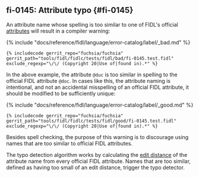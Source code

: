 ## fi-0145: Attribute typo {#fi-0145}

An attribute name whose spelling is too similar to one of FIDL's official
[attributes][docs-fidl-attributes] will result in a compiler warning:

{% include "docs/reference/fidl/language/error-catalog/label/_bad.md" %}

```fidl
{% includecode gerrit_repo="fuchsia/fuchsia" gerrit_path="tools/fidl/fidlc/tests/fidl/bad/fi-0145.test.fidl" exclude_regexp="\/\/ (Copyright 20|Use of|found in).*" %}
```

In the above example, the attribute `@duc` is too similar in spelling to the
official FIDL attribute `@doc`. In cases like this, the attribute naming is
intentional, and not an accidental misspelling of an official FIDL attribute, it
should be modified to be sufficiently unique:

{% include "docs/reference/fidl/language/error-catalog/label/_good.md" %}

```fidl
{% includecode gerrit_repo="fuchsia/fuchsia" gerrit_path="tools/fidl/fidlc/tests/fidl/good/fi-0145.test.fidl" exclude_regexp="\/\/ (Copyright 20|Use of|found in).*" %}
```

Besides spell checking, the purpose of this warning is to discourage using
names that are too similar to official FIDL attributes.

The typo detection algorithm works by calculating the [edit
distance][wiki-edit-distance] of the attribute name from every official FIDL
attribute. Names that are too similar, defined as having too small of an edit
distance, trigger the typo detector.

[docs-fidl-attributes]: /docs/reference/fidl/language/attributes.md
[wiki-edit-distance]: https://en.wikipedia.org/wiki/Edit_distance
